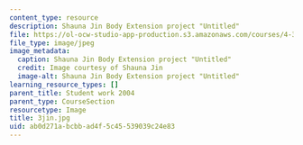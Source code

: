 ```yaml
---
content_type: resource
description: Shauna Jin Body Extension project "Untitled"
file: https://ol-ocw-studio-app-production.s3.amazonaws.com/courses/4-301-introduction-to-the-visual-arts-spring-2007/ab0d271abcbbad4f5c45539039c24e83_3jin.jpg
file_type: image/jpeg
image_metadata:
  caption: Shauna Jin Body Extension project "Untitled"
  credit: Image courtesy of Shauna Jin
  image-alt: Shauna Jin Body Extension project "Untitled"
learning_resource_types: []
parent_title: Student work 2004
parent_type: CourseSection
resourcetype: Image
title: 3jin.jpg
uid: ab0d271a-bcbb-ad4f-5c45-539039c24e83
---
```

